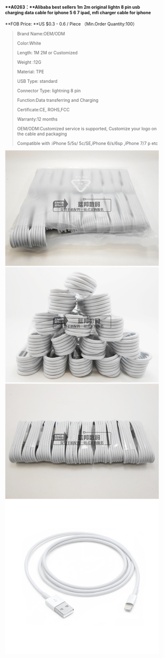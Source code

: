 #### **A0263：**Alibaba best sellers 1m 2m original lightn 8 pin usb charging data cable for iphone 5 6 7 ipad, mfi charger cable for iphone

**FOB Price: **US $0.3 - 0.6 / Piece （Min.Order Quantity:100）

> Brand Name:OEM/ODM
>
> Color:White
>
> Length: 1M 2M or Customized
>
> Weight :12G
>
> Material: TPE
>
> USB Type: standard
>
> Connector Type: lightning 8 pin
>
> Function:Data transferring and Charging
>
> Certificate:CE, ROHS,FCC
>
> Warranty:12 months
>
> OEM/ODM:Customized service is supported, Customize your logo on the cable and packaging
>
> Compatible with :iPhone 5/5s/ 5c/SE,iPhone 6/s/6sp ,iPhone 7/7 p etc

![](/ProductImages/A0263.1.jpg)![](/ProductImages/A0263.2.jpg)![](/ProductImages/A0263.3.jpg)![](/ProductImages/A0263.4.jpg)


